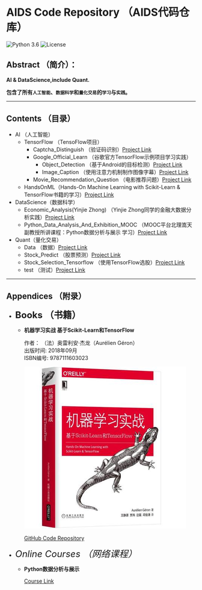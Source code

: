 # AIDS Code Repository （AIDS代码仓库）
![Python 3.6](https://img.shields.io/badge/Python-3.6-blue.svg)
![License](https://img.shields.io/badge/Code%20License-MIT-red.svg)

## Abstract （简介）：

**AI &amp; DataScience,include Quant.**

**包含了所有`人工智能`、`数据科学`和`量化交易`的`学习`与`实践`。**

***
## Contents （目录）
* AI （人工智能）  
    * TensorFlow （TensoFlow项目）  
        * Captcha_Distinguish （验证码识别）[Project Link](https://github.com/jklf5/AIDS/tree/master/AI/Tensorflow/Captcha_Distinguish "Captcha_Distinguish （验证码识别）")  
        * Google_Official_Learn （谷歌官方TensorFlow示例项目学习实践）  
            * Object_Detection （基于Android的目标检测）[Project Link](https://github.com/jklf5/AIDS/tree/master/AI/Tensorflow/Google_Official_Learn/Object_Detection "Object_Detection （基于Android的目标检测）")   
            * Image_Caption （使用注意力机制制作图像字幕）[Project Link](https://github.com/jklf5/AIDS/tree/master/AI/Tensorflow/Google_Official_Learn/Image_Caption "Image_Caption （使用注意力机制制作图像字幕）")  
        * Movie_Recommendation_Question （电影推荐问题）[Project Link](https://github.com/jklf5/AIDS/tree/master/AI/Tensorflow/Movie_Recommendation_Question "Movie_Recommendation_Question （电影推荐问题）")  
    * HandsOnML（Hands-On Machine Learning with Scikit-Learn & TensorFlow书籍的学习）[Project Link](https://github.com/jklf5/AIDS/tree/master/AI/HandsOnML "HandsOnML（Hands-On Machine Learning with Scikit-Learn & TensorFlow书籍的学习）")  
* DataScience（数据科学）  
    * Economic_Analysis(Yinjie Zhong) （Yinjie Zhong同学的金融大数据分析实践）[Project Link](https://github.com/jklf5/AIDS/tree/master/DataScience/Economic_Analysis(Yinjie%20Zhong) "Economic_Analysis(Yinjie Zhong) （Yinjie Zhong同学的金融大数据分析实践）")  
    * Python_Data_Analysis_And_Exhibition_MOOC （MOOC平台北理嵩天副教授所讲课程：Python数据分析与展示 学习）[Project Link](https://github.com/jklf5/AIDS/tree/master/DataScience/Python_Data_Analysis_And_Exhibition_MOOC "Python_Data_Analysis_And_Exhibition_MOOC （MOOC平台北理嵩天副教授所讲课程：Python数据分析与展示 学习）")  
* Quant（量化交易）  
    * Data （数据）[Project Link](https://github.com/jklf5/AIDS/tree/master/Quant/Data "Data （数据）")  
    * Stock_Predict （股票预测）[Project Link](https://github.com/jklf5/AIDS/tree/master/Quant/Stock_Predict "Stock_Predict （股票预测）")  
    * Stock_Selection_Tensorflow （使用TensorFlow选股）[Project Link](https://github.com/jklf5/AIDS/tree/master/Quant/Stock_Selection_Tensorflow "Stock_Selection_Tensorflow （使用TensorFlow选股）")  
    * test （测试）[Project Link](https://github.com/jklf5/AIDS/tree/master/Quant/test "test （测试）")

***

## Appendices （附录）
* <font size=5>**Books （书籍）**</font>

    * **机器学习实战 基于Scikit-Learn和TensorFlow**

        作者： （法）奥雷利安·杰龙（Aurélien Géron）  
        出版时间: 2018年09月  
        ISBN编号: 9787111603023

        ![Alt text](https://github.com/jklf5/AIDS/blob/master/AI/HandsOnML/HandOnML.jpg)

        [GitHub Code Repository](https://github.com/ageron/handson-ml2 "机器学习实战 基于Scikit-Learn和TensorFlow的代码仓库")

* <font size=5>*Online Courses （网络课程）*</font>
    * **Python数据分析与展示**

        [Course Link](https://www.icourse163.org/course/BIT-1001870002 "Python数据分析与展示网络课程链接")